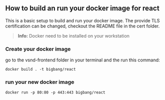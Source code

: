 ## How to build an run your docker image for react

This is a basic setup to build and run your docker image.
The provide TLS certification can be changed, checkout the README file in the cert folder.

> **Info:** Docker need to be installed on your workstation 

### Create your docker image

go to the vsnd-frontend folder in your terminal and the run this command:
```
docker build . -t bigbang/react
```

### run your new docker image
```
docker run -p 80:80 -p 443:443 bigbang/react
```
